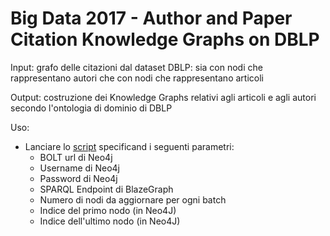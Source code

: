 # Big Data 2017 - Author and Paper Citation Knowledge Graphs on DBLP	

Input: grafo delle citazioni dal dataset DBLP: sia con nodi che rappresentano autori che con nodi che rappresentano articoli

Output: costruzione dei Knowledge Graphs relativi agli articoli e agli autori secondo l'ontologia di dominio di DBLP	

Uso: 

- Lanciare lo [script](./spark-job.sh) specificand i seguenti parametri: 
  - BOLT url di Neo4j
  - Username di Neo4j
  - Password di Neo4j
  - SPARQL Endpoint di BlazeGraph
  - Numero di nodi da aggiornare per ogni batch
  - Indice del primo nodo (in Neo4J)
  - Indice dell'ultimo nodo (in Neo4J)
